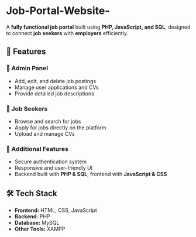 # Job-Portal-Website-
A **fully functional job portal** built using **PHP, JavaScript, and SQL**, designed to connect **job seekers** with **employers** efficiently.  

## 🚀 Features  

### **🔹 Admin Panel**  
- Add, edit, and delete job postings  
- Manage user applications and CVs  
- Provide detailed job descriptions  

### **🔹 Job Seekers**  
- Browse and search for jobs  
- Apply for jobs directly on the platform  
- Upload and manage CVs  

### **🔹 Additional Features**  
- Secure authentication system  
- Responsive and user-friendly UI  
- Backend built with **PHP & SQL**, frontend with **JavaScript & CSS**  

## 🛠️ Tech Stack  
- **Frontend:** HTML, CSS, JavaScript  
- **Backend:** PHP  
- **Database:** MySQL  
- **Other Tools:** XAMPP
